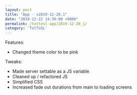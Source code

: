 ```yaml
---
layout: post
title: "App - v2019-12-20.1"
date: "2019-12-22 14:30:00 +0000"
permalink: /txttosl-app/2019-12-20_1/
category: 'TxtToSL'
---
```


Features:
- Changed theme color to be pink

Tweaks:
- Made server settable as a JS variable
- Cleaned up / refactored JS
- Simplified CSS
- Increased fade out durations from main to loading screens
